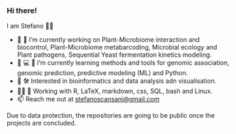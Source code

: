 ### Hi there!
I am Stefano 👨‍🔬
- 🦠 🍇 I’m currently working on Plant-Microbiome interaction and biocontrol, Plant-Microbiome metabarcoding, Microbial ecology and Plant pathogens, Sequential Yeast fermentation kinetics modeling.
- 🌱 💻 🧬 I’m currently learning methods and tools for genomic association, genomic prediction, predictive modeling (ML) and Python.
- 🌌 🛠️ Interested in bioinformatics and data analysis adn visualisation.
- 👨‍💻 🐧 Working with R, LaTeX, markdown, css, SQL, bash and Linux.
- 📫 Reach me out at stefanoscansani@gmail.com

Due to data protection, the repositories are going to be public once the projects are concluded.
